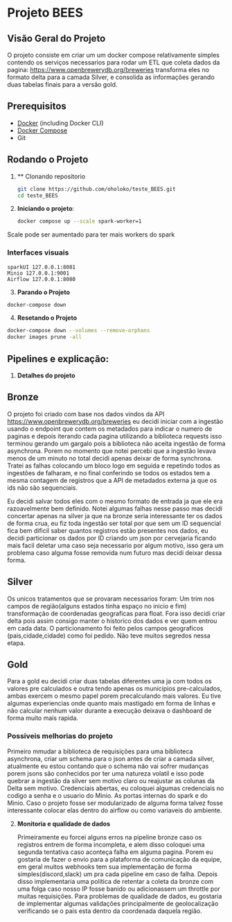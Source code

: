 # Projeto BEES

## Visão Geral do Projeto

O projeto consiste em criar um um docker compose relativamente simples contendo os serviços necessarios para rodar um ETL que coleta dados da pagina: https://www.openbrewerydb.org/breweries transforma eles no formato delta para a camada Silver, e consolida as informações gerando duas tabelas finais para a versão gold.

## Prerequisitos

- [Docker](https://www.docker.com/products/docker-desktop) (including Docker CLI)
- [Docker Compose](https://docs.docker.com/compose/install/)
- Git

## Rodando o Projeto

1. ** Clonando repositorio

   ```bash
   git clone https://github.com/oholoko/teste_BEES.git
   cd teste_BEES
   ```

2. **Iniciando o projeto**:

   ```bash
   docker compose up --scale spark-worker=1
   ```
  Scale pode ser aumentado para ter mais workers do spark

  ### Interfaces visuais
   ```
   sparkUI 127.0.0.1:8081
   Minio 127.0.0.1:9001
   Airflow 127.0.0.1:8080   
   ```

3. **Parando o Projeto**

```bash
docker-compose down
```
4. **Resetando o Projeto**

```bash
docker-compose down --volumes --remove-orphans
docker images prune -all
```

## Pipelines e explicação:

1. **Detalhes do projeto**

## Bronze
  
  O projeto foi criado com base nos dados vindos da API https://www.openbrewerydb.org/breweries eu decidi iniciar com a
  ingestão usando o endpoint que contem os metadados para indicar o numero de paginas e depois iterando cada pagina utilizando a
  biblioteca requests isso terminou gerando um gargalo pois a biblioteca não aceita ingestão de forma asynchrona. Porem no momento
  que notei percebi que a ingestão levava menos de um minuto no total decidi apenas deixar de forma synchrona.
  Tratei as falhas colocando um bloco logo em seguida e repetindo todos as ingestões de falharam, e no final conferindo se todos
  os estados tem a mesma contagem de registros que a API de metadados externa ja que os ids não são sequenciais.

  Eu decidi salvar todos eles com o mesmo formato de entrada ja que ele era razoavelmente bem definido.
  Notei algumas falhas nesse passo mas decidi concertar apenas na silver ja que na bronze seria interessante ter os dados de forma crua,
  eu fiz toda ingestão ser total por que sem um ID sequencial fica bem dificil saber quantos registros estão presentes nos dados, eu decidi
  particionar os dados por ID criando um json por cervejaria ficando mais facil deletar uma caso seja necessario por algum motivo, isso gera um
  problema caso alguma fosse removida num futuro mas decidi deixar dessa forma.

## Silver

  Os unicos tratamentos que se provaram necessarios foram: Um trim nos campos de região(alguns estados tinha espaço no inicio e fim) transformação
  de coordenadas geograficas para float. Fora isso decidi criar delta pois assim consigo manter o historico dos dados e ver quem entrou em cada data.
  O particionamento foi feito pelos campos geograficos (pais,cidade,cidade) como foi pedido. 
  Não teve muitos segredos nessa etapa.

## Gold

  Para a gold eu decidi criar duas tabelas diferentes uma ja com todos os valores pre calculados e outra tendo apenas os municipios pre-calculados,
  ambas exercem o mesmo papel porem precalculando mais valores. Eu tive algumas experiencias onde quanto mais mastigado em forma de linhas e não 
  calcular nenhum valor durante a execução deixava o dashboard de forma muito mais rapida.

### Possiveis melhorias do projeto
  Primeiro mmudar a biblioteca de requisições para uma biblioteca asynchrona, criar um schema para o json antes de criar a camada silver,
  atualmente eu estou contando que o schema não vai sofrer mudanças porem jsons são conhecidos por ter uma natureza volatil e isso pode quebrar
  a ingestão da silver sem motivo claro ou reajustar as colunas da Delta sem motivo. Credenciais abertas, eu coloquei algumas credenciais no codigo
  a senha e o usuario do Minio. As portas internas do spark e do Minio. Caso o projeto fosse ser modularizado de alguma forma talvez fosse interessante
  colocar elas dentro do airflow ou como variaveis do ambiente.

2. **Monitoria e qualidade de dados**
   
   Primeiramente eu forcei alguns erros na pipeline bronze caso os registros entrem de forma incompleta, e alem disso coloquei uma segunda tentativa
   caso aconteça falha em alguma pagina. Porem eu gostaria de fazer o envio para a plataforma de comunicação da equipe, em geral muitos webhooks tem
   sua implementação de forma simples(discord,slack) um pra cada pipeline em caso de falha. Depois disso implementaria uma politica
   de retentar a coleta da bronze com uma folga caso nosso IP fosse banido ou adicionassem um throttle por muitas requisições.
   Para problemas de qualidade de dados, eu gostaria de implementar algumas validações principalmente de geolocalização verificando
   se o pais esta dentro da coordenada daquela região.


   
